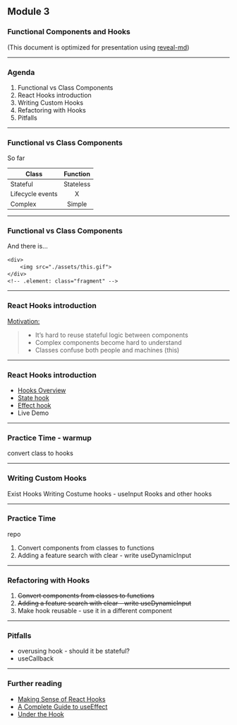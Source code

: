 ## Module 3
### Functional Components and Hooks
(This document is optimized for presentation using [reveal-md](https://github.com/webpro/reveal-md))

---

### Agenda
1. Functional vs Class Components
2. React Hooks introduction
3. Writing Custom Hooks
4. Refactoring with Hooks
5. Pitfalls

---

### Functional vs Class Components
So far

| Class                 | Function      |
| -------------         |:-------------:|
| Stateful              | Stateless     |
| Lifecycle events      | X             |
| Complex               | Simple        |

---

### Functional vs Class Components
And there is...

    <div>
        <img src="./assets/this.gif">
    </div>
    <!-- .element: class="fragment" -->


---

### React Hooks introduction
[Motivation:](https://reactjs.org/docs/hooks-intro.html)
>* It’s hard to reuse stateful logic between components
>* Complex components become hard to understand
>* Classes confuse both people and machines (this) 

---

### React Hooks introduction
* [Hooks Overview](https://reactjs.org/docs/hooks-overview.html)
* [State hook](https://reactjs.org/docs/hooks-state.html)
* [Effect hook](https://reactjs.org/docs/hooks-effect.html)
* Live Demo

---

### Practice Time - warmup
convert class to hooks


---

### Writing Custom Hooks
Exist Hooks
Writing Costume hooks - useInput
Rooks and other hooks

---

### Practice Time
repo
1. Convert components from classes to functions 
2. Adding a feature search with clear - write useDynamicInput

---

### Refactoring with Hooks
1. ~~Convert components from classes to functions~~
2. ~~Adding a feature search with clear - write useDynamicInput~~
3. Make hook reusable - use it in a different component

---

### Pitfalls
* overusing hook - should it be stateful?
* useCallback

---

### Further reading
* [Making Sense of React Hooks](https://medium.com/@dan_abramov/making-sense-of-react-hooks-fdbde8803889)
* [A Complete Guide to useEffect](https://overreacted.io/a-complete-guide-to-useeffect/)
* [Under the Hook](https://www.youtube.com/watch?v=2anI7jiGjbg)

